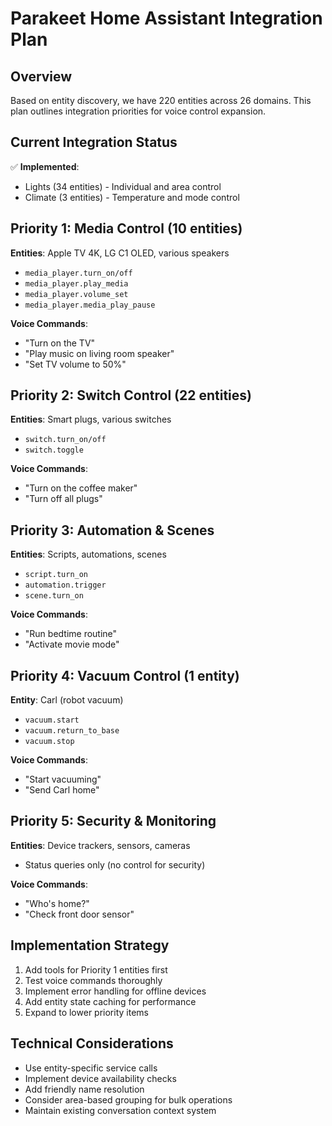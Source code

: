 # Parakeet Home Assistant Integration Plan

## Overview
Based on entity discovery, we have 220 entities across 26 domains. This plan outlines integration priorities for voice control expansion.

## Current Integration Status
✅ **Implemented**: 
- Lights (34 entities) - Individual and area control
- Climate (3 entities) - Temperature and mode control

## Priority 1: Media Control (10 entities)
**Entities**: Apple TV 4K, LG C1 OLED, various speakers
- `media_player.turn_on/off`
- `media_player.play_media` 
- `media_player.volume_set`
- `media_player.media_play_pause`

**Voice Commands**:
- "Turn on the TV"
- "Play music on living room speaker"
- "Set TV volume to 50%"

## Priority 2: Switch Control (22 entities)
**Entities**: Smart plugs, various switches
- `switch.turn_on/off`
- `switch.toggle`

**Voice Commands**:
- "Turn on the coffee maker"
- "Turn off all plugs"

## Priority 3: Automation & Scenes
**Entities**: Scripts, automations, scenes
- `script.turn_on`
- `automation.trigger`
- `scene.turn_on`

**Voice Commands**:
- "Run bedtime routine"
- "Activate movie mode"

## Priority 4: Vacuum Control (1 entity)
**Entity**: Carl (robot vacuum)
- `vacuum.start`
- `vacuum.return_to_base`
- `vacuum.stop`

**Voice Commands**:
- "Start vacuuming"
- "Send Carl home"

## Priority 5: Security & Monitoring
**Entities**: Device trackers, sensors, cameras
- Status queries only (no control for security)

**Voice Commands**:
- "Who's home?"
- "Check front door sensor"

## Implementation Strategy
1. Add tools for Priority 1 entities first
2. Test voice commands thoroughly
3. Implement error handling for offline devices
4. Add entity state caching for performance
5. Expand to lower priority items

## Technical Considerations
- Use entity-specific service calls
- Implement device availability checks
- Add friendly name resolution
- Consider area-based grouping for bulk operations
- Maintain existing conversation context system